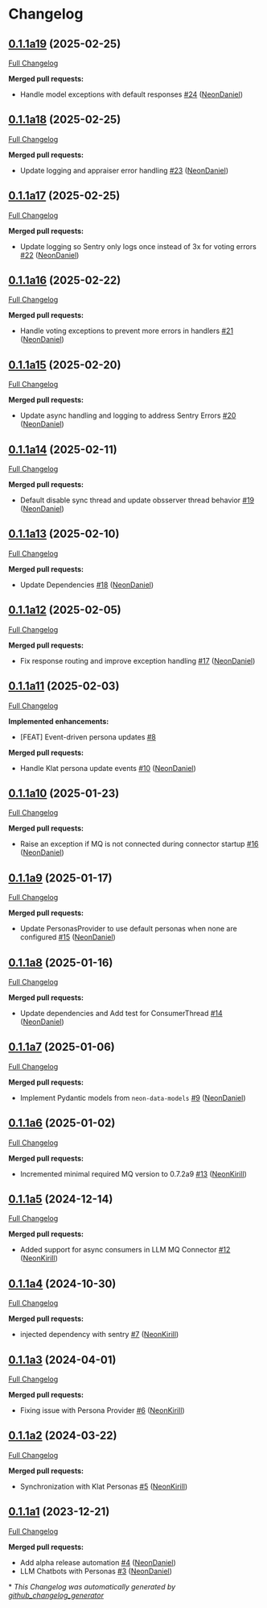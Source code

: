 # Changelog

## [0.1.1a19](https://github.com/NeonGeckoCom/neon-llm-core/tree/0.1.1a19) (2025-02-25)

[Full Changelog](https://github.com/NeonGeckoCom/neon-llm-core/compare/0.1.1a18...0.1.1a19)

**Merged pull requests:**

- Handle model exceptions with default responses [\#24](https://github.com/NeonGeckoCom/neon-llm-core/pull/24) ([NeonDaniel](https://github.com/NeonDaniel))

## [0.1.1a18](https://github.com/NeonGeckoCom/neon-llm-core/tree/0.1.1a18) (2025-02-25)

[Full Changelog](https://github.com/NeonGeckoCom/neon-llm-core/compare/0.1.1a17...0.1.1a18)

**Merged pull requests:**

- Update logging and appraiser error handling [\#23](https://github.com/NeonGeckoCom/neon-llm-core/pull/23) ([NeonDaniel](https://github.com/NeonDaniel))

## [0.1.1a17](https://github.com/NeonGeckoCom/neon-llm-core/tree/0.1.1a17) (2025-02-25)

[Full Changelog](https://github.com/NeonGeckoCom/neon-llm-core/compare/0.1.1a16...0.1.1a17)

**Merged pull requests:**

- Update logging so Sentry only logs once instead of 3x for voting errors [\#22](https://github.com/NeonGeckoCom/neon-llm-core/pull/22) ([NeonDaniel](https://github.com/NeonDaniel))

## [0.1.1a16](https://github.com/NeonGeckoCom/neon-llm-core/tree/0.1.1a16) (2025-02-22)

[Full Changelog](https://github.com/NeonGeckoCom/neon-llm-core/compare/0.1.1a15...0.1.1a16)

**Merged pull requests:**

- Handle voting exceptions to prevent more errors in handlers [\#21](https://github.com/NeonGeckoCom/neon-llm-core/pull/21) ([NeonDaniel](https://github.com/NeonDaniel))

## [0.1.1a15](https://github.com/NeonGeckoCom/neon-llm-core/tree/0.1.1a15) (2025-02-20)

[Full Changelog](https://github.com/NeonGeckoCom/neon-llm-core/compare/0.1.1a14...0.1.1a15)

**Merged pull requests:**

- Update async handling and logging to address Sentry Errors [\#20](https://github.com/NeonGeckoCom/neon-llm-core/pull/20) ([NeonDaniel](https://github.com/NeonDaniel))

## [0.1.1a14](https://github.com/NeonGeckoCom/neon-llm-core/tree/0.1.1a14) (2025-02-11)

[Full Changelog](https://github.com/NeonGeckoCom/neon-llm-core/compare/0.1.1a13...0.1.1a14)

**Merged pull requests:**

- Default disable sync thread and update obsserver thread behavior [\#19](https://github.com/NeonGeckoCom/neon-llm-core/pull/19) ([NeonDaniel](https://github.com/NeonDaniel))

## [0.1.1a13](https://github.com/NeonGeckoCom/neon-llm-core/tree/0.1.1a13) (2025-02-10)

[Full Changelog](https://github.com/NeonGeckoCom/neon-llm-core/compare/0.1.1a12...0.1.1a13)

**Merged pull requests:**

- Update Dependencies [\#18](https://github.com/NeonGeckoCom/neon-llm-core/pull/18) ([NeonDaniel](https://github.com/NeonDaniel))

## [0.1.1a12](https://github.com/NeonGeckoCom/neon-llm-core/tree/0.1.1a12) (2025-02-05)

[Full Changelog](https://github.com/NeonGeckoCom/neon-llm-core/compare/0.1.1a11...0.1.1a12)

**Merged pull requests:**

- Fix response routing and improve exception handling [\#17](https://github.com/NeonGeckoCom/neon-llm-core/pull/17) ([NeonDaniel](https://github.com/NeonDaniel))

## [0.1.1a11](https://github.com/NeonGeckoCom/neon-llm-core/tree/0.1.1a11) (2025-02-03)

[Full Changelog](https://github.com/NeonGeckoCom/neon-llm-core/compare/0.1.1a10...0.1.1a11)

**Implemented enhancements:**

- \[FEAT\] Event-driven persona updates [\#8](https://github.com/NeonGeckoCom/neon-llm-core/issues/8)

**Merged pull requests:**

- Handle Klat persona update events [\#10](https://github.com/NeonGeckoCom/neon-llm-core/pull/10) ([NeonDaniel](https://github.com/NeonDaniel))

## [0.1.1a10](https://github.com/NeonGeckoCom/neon-llm-core/tree/0.1.1a10) (2025-01-23)

[Full Changelog](https://github.com/NeonGeckoCom/neon-llm-core/compare/0.1.1a9...0.1.1a10)

**Merged pull requests:**

- Raise an exception if MQ is not connected during connector startup [\#16](https://github.com/NeonGeckoCom/neon-llm-core/pull/16) ([NeonDaniel](https://github.com/NeonDaniel))

## [0.1.1a9](https://github.com/NeonGeckoCom/neon-llm-core/tree/0.1.1a9) (2025-01-17)

[Full Changelog](https://github.com/NeonGeckoCom/neon-llm-core/compare/0.1.1a8...0.1.1a9)

**Merged pull requests:**

- Update PersonasProvider to use default personas when none are configured [\#15](https://github.com/NeonGeckoCom/neon-llm-core/pull/15) ([NeonDaniel](https://github.com/NeonDaniel))

## [0.1.1a8](https://github.com/NeonGeckoCom/neon-llm-core/tree/0.1.1a8) (2025-01-16)

[Full Changelog](https://github.com/NeonGeckoCom/neon-llm-core/compare/0.1.1a7...0.1.1a8)

**Merged pull requests:**

- Update dependencies and Add test for ConsumerThread [\#14](https://github.com/NeonGeckoCom/neon-llm-core/pull/14) ([NeonDaniel](https://github.com/NeonDaniel))

## [0.1.1a7](https://github.com/NeonGeckoCom/neon-llm-core/tree/0.1.1a7) (2025-01-06)

[Full Changelog](https://github.com/NeonGeckoCom/neon-llm-core/compare/0.1.1a6...0.1.1a7)

**Merged pull requests:**

- Implement Pydantic models from `neon-data-models` [\#9](https://github.com/NeonGeckoCom/neon-llm-core/pull/9) ([NeonDaniel](https://github.com/NeonDaniel))

## [0.1.1a6](https://github.com/NeonGeckoCom/neon-llm-core/tree/0.1.1a6) (2025-01-02)

[Full Changelog](https://github.com/NeonGeckoCom/neon-llm-core/compare/0.1.1a5...0.1.1a6)

**Merged pull requests:**

- Incremented minimal required MQ version to 0.7.2a9 [\#13](https://github.com/NeonGeckoCom/neon-llm-core/pull/13) ([NeonKirill](https://github.com/NeonKirill))

## [0.1.1a5](https://github.com/NeonGeckoCom/neon-llm-core/tree/0.1.1a5) (2024-12-14)

[Full Changelog](https://github.com/NeonGeckoCom/neon-llm-core/compare/0.1.1a4...0.1.1a5)

**Merged pull requests:**

- Added support for async consumers in LLM MQ Connector [\#12](https://github.com/NeonGeckoCom/neon-llm-core/pull/12) ([NeonKirill](https://github.com/NeonKirill))

## [0.1.1a4](https://github.com/NeonGeckoCom/neon-llm-core/tree/0.1.1a4) (2024-10-30)

[Full Changelog](https://github.com/NeonGeckoCom/neon-llm-core/compare/0.1.1a3...0.1.1a4)

**Merged pull requests:**

- injected dependency with sentry [\#7](https://github.com/NeonGeckoCom/neon-llm-core/pull/7) ([NeonKirill](https://github.com/NeonKirill))

## [0.1.1a3](https://github.com/NeonGeckoCom/neon-llm-core/tree/0.1.1a3) (2024-04-01)

[Full Changelog](https://github.com/NeonGeckoCom/neon-llm-core/compare/0.1.1a2...0.1.1a3)

**Merged pull requests:**

- Fixing issue with Persona Provider [\#6](https://github.com/NeonGeckoCom/neon-llm-core/pull/6) ([NeonKirill](https://github.com/NeonKirill))

## [0.1.1a2](https://github.com/NeonGeckoCom/neon-llm-core/tree/0.1.1a2) (2024-03-22)

[Full Changelog](https://github.com/NeonGeckoCom/neon-llm-core/compare/0.1.1a1...0.1.1a2)

**Merged pull requests:**

- Synchronization with Klat Personas [\#5](https://github.com/NeonGeckoCom/neon-llm-core/pull/5) ([NeonKirill](https://github.com/NeonKirill))

## [0.1.1a1](https://github.com/NeonGeckoCom/neon-llm-core/tree/0.1.1a1) (2023-12-21)

[Full Changelog](https://github.com/NeonGeckoCom/neon-llm-core/compare/0.1.0...0.1.1a1)

**Merged pull requests:**

- Add alpha release automation [\#4](https://github.com/NeonGeckoCom/neon-llm-core/pull/4) ([NeonDaniel](https://github.com/NeonDaniel))
- LLM Chatbots with Personas [\#3](https://github.com/NeonGeckoCom/neon-llm-core/pull/3) ([NeonDaniel](https://github.com/NeonDaniel))



\* *This Changelog was automatically generated by [github_changelog_generator](https://github.com/github-changelog-generator/github-changelog-generator)*
